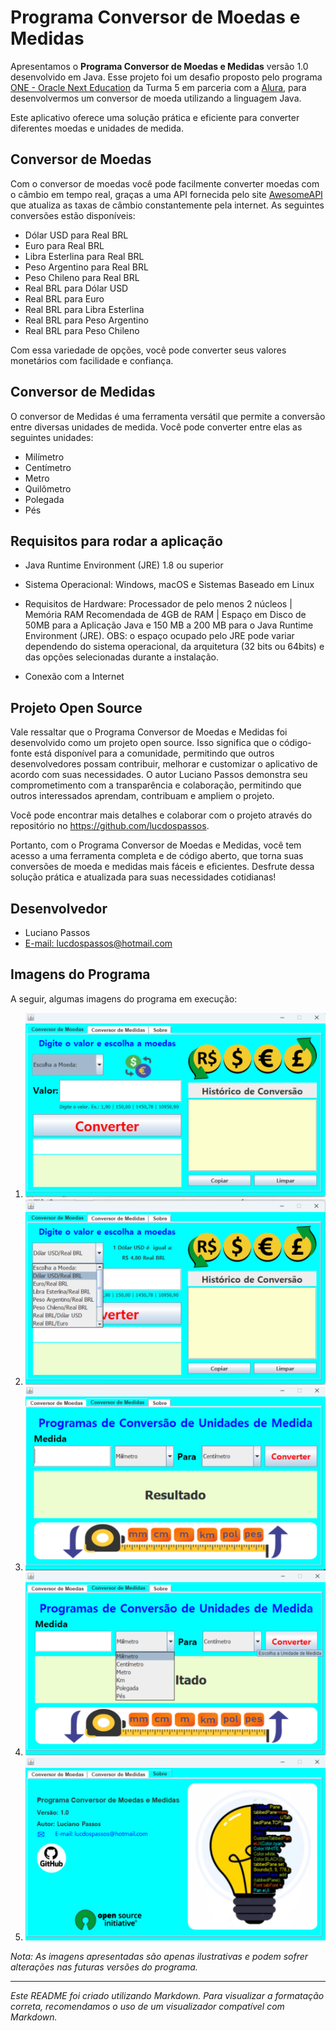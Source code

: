 # Programa Conversor de Moedas e Medidas

Apresentamos o **Programa Conversor de Moedas e Medidas** versão 1.0 desenvolvido em Java. Esse projeto foi um desafio proposto pelo programa <a href="https://www.oracle.com/br/education/oracle-next-education/" target="_blank">ONE - Oracle Next Education</a> da Turma 5 em parceria com a <a href="https://www.alura.com.br/" target="_blank">Alura</a>, para desenvolvermos um conversor de moeda utilizando a linguagem Java.

Este aplicativo oferece uma solução prática e eficiente para converter diferentes moedas e unidades de medida.

## Conversor de Moedas

Com o conversor de moedas você pode facilmente converter moedas com o câmbio em tempo real, graças a uma API fornecida pelo site <a href="https://docs.awesomeapi.com.br/" target="_blank">AwesomeAPI</a> que atualiza as taxas de câmbio constantemente pela internet. As seguintes conversões estão disponíveis:

- Dólar USD para Real BRL
- Euro para Real BRL
- Libra Esterlina para Real BRL
- Peso Argentino para Real BRL
- Peso Chileno para Real BRL
- Real BRL para Dólar USD
- Real BRL para Euro
- Real BRL para Libra Esterlina
- Real BRL para Peso Argentino
- Real BRL para Peso Chileno

Com essa variedade de opções, você pode converter seus valores monetários com facilidade e confiança.

## Conversor de Medidas

O conversor de Medidas é uma ferramenta versátil que permite a conversão entre diversas unidades de medida. Você pode converter entre elas as seguintes unidades:

- Milímetro
- Centímetro
- Metro
- Quilômetro
- Polegada
- Pés

## Requisitos para rodar a aplicação

- Java Runtime Environment (JRE) 1.8 ou superior

- Sistema Operacional: Windows, macOS e Sistemas Baseado em Linux

- Requisitos de Hardware: Processador de pelo menos 2 núcleos | Memória RAM Recomendada de 4GB de RAM | Espaço em Disco de 50MB para a Aplicação Java e 150 MB a 200 MB para o Java Runtime Environment (JRE). OBS: o espaço ocupado pelo JRE pode variar dependendo do sistema operacional, da arquitetura (32 bits ou 64bits) e das opções selecionadas durante a instalação.

- Conexão com a Internet

## Projeto Open Source

Vale ressaltar que o Programa Conversor de Moedas e Medidas foi desenvolvido como um projeto open source. Isso significa que o código-fonte está disponível para a comunidade, permitindo que outros desenvolvedores possam contribuir, melhorar e customizar o aplicativo de acordo com suas necessidades. O autor Luciano Passos demonstra seu comprometimento com a transparência e colaboração, permitindo que outros interessados aprendam, contribuam e ampliem o projeto.

Você pode encontrar mais detalhes e colaborar com o projeto através do repositório no <a href="https://github.com/lucdospassos" target="_blank">https://github.com/lucdospassos</a>.

Portanto, com o Programa Conversor de Moedas e Medidas, você tem acesso a uma ferramenta completa e de código aberto, que torna suas conversões de moeda e medidas mais fáceis e eficientes. Desfrute dessa solução prática e atualizada para suas necessidades cotidianas!

## Desenvolvedor

- Luciano Passos
- [E-mail: lucdospassos@hotmail.com](mailto:lucdospassos@hotmail.com)

## Imagens do Programa

A seguir, algumas imagens do programa em execução:

1. ![Conversor de Moeda 1](img/imgConversorMoeda2.png)
2. ![Conversor de Moeda 2](img/imgConversorMoeda3.png)
3. ![Conversor de Medida 1](img/imgConversorMedida2.png)
4. ![Conversor de Medida 2](img/imgConversorMedida3.png)
5. ![Sobre o Programa](img/imgSobre2.png)

*Nota: As imagens apresentadas são apenas ilustrativas e podem sofrer alterações nas futuras versões do programa.*

---

*Este README foi criado utilizando Markdown. Para visualizar a formatação correta, recomendamos o uso de um visualizador compatível com Markdown.*
